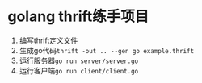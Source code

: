 # golang thrift练手项目

1. 编写thrift定义文件
2. 生成go代码`thrift -out .. --gen go example.thrift`
3. 运行服务器`go run server/server.go`
4. 运行客户端`go run client/client.go`